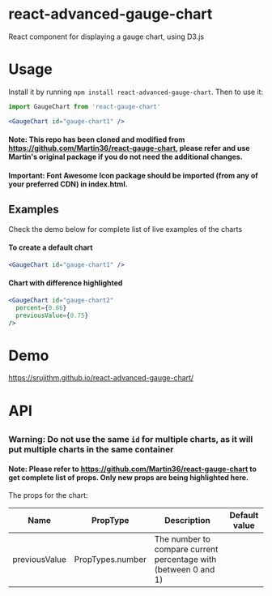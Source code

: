 # react-advanced-gauge-chart
React component for displaying a gauge chart, using D3.js

# Usage
Install it by running `npm install react-advanced-gauge-chart`. Then to use it:

```jsx
import GaugeChart from 'react-gauge-chart'

<GaugeChart id="gauge-chart1" />
```

#### Note: This repo has been cloned and modified from https://github.com/Martin36/react-gauge-chart, please refer and use Martin's original package if you do not need the additional changes.

#### Important: Font Awesome Icon package should be imported (from any of your preferred CDN) in index.html.

## Examples

Check the demo below for complete list of live examples of the charts

#### To create a default chart

```jsx
<GaugeChart id="gauge-chart1" />
```

#### Chart with difference highlighted 

```jsx
<GaugeChart id="gauge-chart2"
  percent={0.86}
  previousValue={0.75}
/>
```

# Demo
https://srujithm.github.io/react-advanced-gauge-chart/

# API

## <GaugeChart />

### Warning: Do not use the same `id` for multiple charts, as it will put multiple charts in the same container

#### Note: Please refer to https://github.com/Martin36/react-gauge-chart to get complete list of props. Only new props are being highlighted here.

The props for the chart:

| Name            | PropType                    | Description                                                    | Default value          |
|-----------------|-----------------------------|----------------------------------------------------------------|------------------------|
| previousValue   | PropTypes.number | The number to compare current percentage with (between 0 and 1)   |                        |
